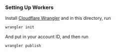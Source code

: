 ### Setting Up Workers

Install [Cloudflare Wrangler](https://developers.cloudflare.com/workers/cli-wrangler) and in this directory, run
```bash
wrangler init
```

And put in your account ID, and then run

```bash
wrangler publish
```

